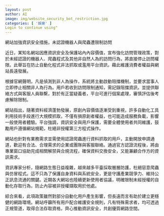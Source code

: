 ```yaml
---
layout: post
author: AI
image: img/website_security_bot_restriction.jpg
categories: [ '娛樂' ]
Login to continue using"
---
```

網站加強資訊安全措施，未認證機器人與爬蟲遭限制訪問

近日，某知名網站因應資訊安全及保護站內內容價值，宣布強化訪問管理政策，對於未經認證的機器人、爬蟲程式及其他非自然人為的訪問行為，將直接停止訪問權限。此舉旨在防止自動化程式非法抓取或濫用平台資訊，藉此維護消費者權益與網站長遠發展。

根據官網聲明，凡是偵測到非人為操作，系統將主動啟動阻擋機制，並要求當事人立即停止相關非人為行為。用戶若收到訪問限制通知，需記錄阻擋資訊，並提供聯絡方式與客服人員聯繫，對於有正當疑義者，平台可進行個案處理，審慎評估後考慮解除限制。

網站指出，隨著資料經濟蓬勃發展，原創內容價值逐漸受到重視，許多自動化工具利用技術手段進行大規模抓取，不僅有損原創者權益，也可能造成服務負載，影響一般使用者體驗。平台強調，資訊安全與用戶保護，需要全體使用者共同維護，鼓勵用戶遵循網站規範，杜絕非授權第三方程式操作。

網站也針對有業務需求並需使用認證爬蟲進行資料抓取的用戶，主動開放申請通道，歡迎有合法、合理需求的企業或團隊與客服聯絡。通過官方認證流程後，將由專業窗口協助完成相關解禁與合規流程，確保資料交換安全，又能兼顧合作方的資訊需求。

資訊專家分析，隨網路生態日益複雜，越來越多平臺採取層層防護，杜絕惡意爬蟲與仿冒程式。這不只為了保護自身資料與系統安全，更是守護產業競爭力、維持公正訊息流通的關鍵。近期各大網站也陸續更新使用者協議，明確限制未經授權的自動化存取行為，防止內容被非授權擷取用於他處。

綜合來看，此項政策雖然對部分自動化用戶產生影響，但長遠而言有助於建立更穩健的網路環境。網站呼籲所有用戶配合維護安全規則，凡有特殊需求者，均可透過正規管道，取得合法存取資格，齊心推動資訊安全，共創優質網路空間。